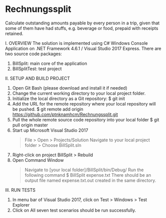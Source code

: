 # Rechnungssplit
Calculate outstanding amounts payable by every person in a trip, given that some of them have had stuffs, e.g. beverage or food, prepaid with receipts retained.

I. OVERVIEW
The solution is implemented using C# Windows Console Application on .NET Framework 4.6.1 / Visual Studio 2017 Express.
There are two source code packages:
1. BillSplit: main core of the application
2. BillSplitTest: test project

II. SETUP AND BUILD PROJECT
1. Open Git Bash (please download and install it if needed)
2. Change the current working directory to your local project folder.
3. Initialize the local directory as a Git repository:
   $ git init
4. Add the URL for the remote repository where your local repository will be pushed.
   $ git remote add origin https://github.com/ptnknamhcm/Rechnungssplit.git
5. Pull the whole remote source code repository into your local folder
   $ git pull origin master
6. Start up Microsoft Visual Studio 2017
   > File > Open > Projects/Solution 
   > Navigate to your local project folder > Choose BillSplit.sln
7. Right-click on project BillSplit > Rebuild
8. Open Command Window 
   > Navigate to [your local folder]/BillSplit/bin/Debug/ 
   > Run the following command
   $ BillSplit expense.txt
   There should be an output file named expense.txt.out created in the same directory.
   
III. RUN TESTS
1. In menu bar of Visual Studio 2017, click on Test > Windows > Test Explorer
2. Click on <Run All>
  All seven test scenarios should be run successfully.
